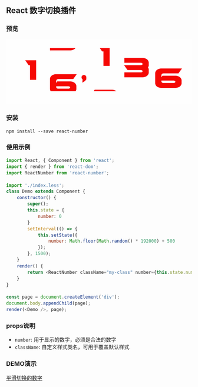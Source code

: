 ## React 数字切换插件

### 预览

![ReactNumber](./number.gif)


### 安装

```shell
npm install --save react-number
```

### 使用示例

```js
import React, { Component } from 'react';
import { render } from 'react-dom';
import ReactNumber from 'react-number';

import './index.less';
class Demo extends Component {
    constructor() {
        super();
        this.state = {
            number: 0
        }
        setInterval(() => {
            this.setState({
                number: Math.floor(Math.random() * 192000) + 500
            });
        }, 1500);
    }
    render() {
        return <ReactNumber className="my-class" number={this.state.number} />;
    }
}

const page = document.createElement('div');
document.body.appendChild(page);
render(<Demo />, page);
```

### props说明

* `number`: 用于显示的数字，必须是合法的数字
* `className`: 自定义样式类名，可用于覆盖默认样式

### DEMO演示

[平滑切换的数字](http://seejs.me/react-number/demo/index.html)
